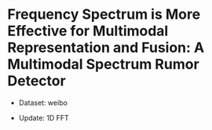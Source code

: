 # Frequency Spectrum is More Effective for Multimodal Representation and Fusion: A Multimodal Spectrum Rumor Detector

* Dataset: weibo

* Update: 1D FFT
